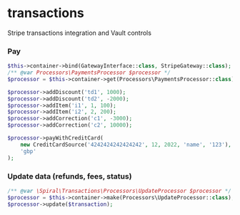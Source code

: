 # transactions
Stripe transactions integration and Vault controls


### Pay
```php
$this->container->bind(GatewayInterface::class, StripeGateway::class);
/** @var Processors\PaymentsProcessor $processor */
$processor = $this->container->get(Processors\PaymentsProcessor::class);

$processor->addDiscount('td1', 1000);
$processor->addDiscount('td2', -2000);
$processor->addItem('i1', 1, 100);
$processor->addItem('i2', 2, 200);
$processor->addCorrection('c1', -3000);
$processor->addCorrection('c2', 10000);

$processor->payWithCreditCard(
    new CreditCardSource('4242424242424242', 12, 2022, 'name', '123'),
    'gbp'
);
```

### Update data (refunds, fees, status)
```php
/** @var \Spiral\Transactions\Processors\UpdateProcessor $processor */
$processor = $this->container->make(Processors\UpdateProcessor::class);
$processor->update($transaction);
```

